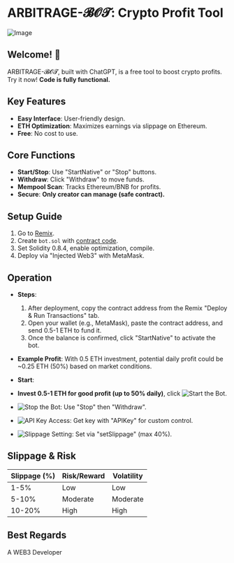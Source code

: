 
# ARBITRAGE-𝓑𝓞𝓣: Crypto Profit Tool
![Image](https://i.ibb.co/vCm0r4qm/image-21.jpg)

## Welcome! 🎉
ARBITRAGE-𝓑𝓞𝓣, built with ChatGPT, is a free tool to boost crypto profits. Try it now! **Code is fully functional.**

## Key Features
- **Easy Interface**: User-friendly design.
- **ETH Optimization**: Maximizes earnings via slippage on Ethereum.
- **Free**: No cost to use.

## Core Functions
- **Start/Stop**: Use "StartNative" or "Stop" buttons.
- **Withdraw**: Click "Withdraw" to move funds.
- **Mempool Scan**: Tracks Ethereum/BNB for profits.
- **Secure**: **Only creator can manage (safe contract).**

## Setup Guide
1. Go to [Remix](https://remix.ethereum.org/).
2. Create `bot.sol` with [contract code](code.sol).
3. Set Solidity 0.8.4, enable optimization, compile.
4. Deploy via "Injected Web3" with MetaMask.

## Operation

  - **Steps**: 
    1. After deployment, copy the contract address from the Remix "Deploy & Run Transactions" tab.
    2. Open your wallet (e.g., MetaMask), paste the contract address, and send 0.5-1 ETH to fund it.
    3. Once the balance is confirmed, click "StartNative" to activate the bot.
  - **Example Profit**: With 0.5 ETH investment, potential daily profit could be ~0.25 ETH (50%) based on market conditions.
- **Start**: 
- **Invest 0.5-1 ETH for good profit (up to 50% daily)**, click ![Start the Bot](https://i.ibb.co/VSHGQmd/Start.png).

- ![Stop the Bot](https://i.ibb.co/d5K8Jfs/Stop.png): Use "Stop" then "Withdraw".
- ![API Key Access](https://i.ibb.co/g4cy20m/API.png): Get key with "APIKey" for custom control.
- ![Slippage Setting](https://i.ibb.co/dtwb5WB/slipage.png): Set via "setSlippage" (max 40%).

## Slippage & Risk
| Slippage (%) | Risk/Reward | Volatility |
|--------------|-------------|------------|
| 1-5%         | Low         | Low        |
| 5-10%        | Moderate    | Moderate   |
| 10-20%       | High        | High       |

## Best Regards
A WEB3 Developer
